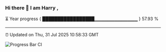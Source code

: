 ### Hi there 👋 I am Harry , 

⏳ Year progress { █████████████████▁▁▁▁▁▁▁▁▁▁▁▁▁ } 57.93 %

---

⏰ Updated on Thu, 31 Jul 2025 10:58:33 GMT

![Progress Bar CI](https://github.com/duykhang68/duykhang68/workflows/Progress%20Bar%20CI/badge.svg)
